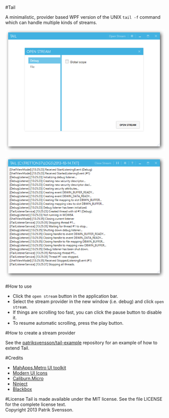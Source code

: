 #Tail

A minimalistic, provider based WPF version of the UNIX `tail -f` command which can handle multiple kinds of streams.

![Image of the application](docs/images/tail_configuration.png)

![Image of the application](docs/images/tail_fileprovider.png)

#How to use
* Click the `open stream` button in the application bar.
* Select the stream provider in the new window (i.e. debug) and click `open stream`.
* If things are scrolling too fast, you can click the pause button to disable it.
* To resume automatic scrolling, press the play button.

#How to create a stream provider

See the [patriksvensson/tail-example](https://github.com/patriksvensson/tail-example) repository for an example of how to extend Tail.

#Credits
* [MahApps.Metro UI toolkit](http://mahapps.com/MahApps.Metro)
* [Modern UI Icons](http://modernuiicons.com/)
* [Caliburn.Micro](http://http://caliburnmicro.codeplex.com/)
* [Ninject](http://www.ninject.org/)
* [Blackbox](http://github.com/patriksvensson/blackbox)

#License
Tail is made available under the MIT license. See the file LICENSE for the complete license text.  
Copyright 2013 Patrik Svensson.

